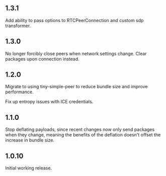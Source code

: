 1.3.1
-----

Add ability to pass options to RTCPeerConnection and custom sdp transformer.

1.3.0
-----

No longer forcibly close peers when network settings change. Clear packages
upon connection instead.

1.2.0
-----

Migrate to using tiny-simple-peer to reduce bundle size and improve performance.

Fix up entropy issues with ICE credentials.

1.1.0
-----

Stop deflating payloads, since recent changes now only send packages when they
change, meaning the benefits of the deflation doesn't offset the increase in
bundle size.


1.0.10
-----

Initial working release.
